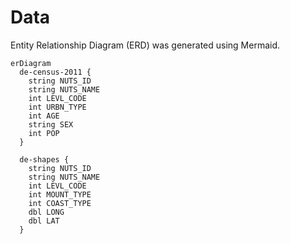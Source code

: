 # Data

Entity Relationship Diagram (ERD) was generated using Mermaid.

```mermaid
erDiagram
  de-census-2011 {
    string NUTS_ID
    string NUTS_NAME
    int LEVL_CODE
    int URBN_TYPE
    int AGE
    string SEX
    int POP
  }

  de-shapes {
    string NUTS_ID
    string NUTS_NAME
    int LEVL_CODE
    int MOUNT_TYPE
    int COAST_TYPE
    dbl LONG
    dbl LAT 
  }
```